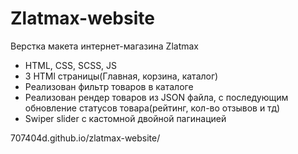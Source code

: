 # Zlatmax-website
Верстка макета интернет-магазина Zlatmax 

 - HTML, CSS, SCSS, JS
 - 3 HTMl страницы(Главная, корзина, каталог)
 - Реализован фильтр товаров в каталоге 
 - Реализован рендер товаров из JSON файла, с последующим обновление статусов товара(рейтинг, кол-во отзывов и тд)
 - Swiper slider с кастомной двойной пагинацией

707404d.github.io/zlatmax-website/


